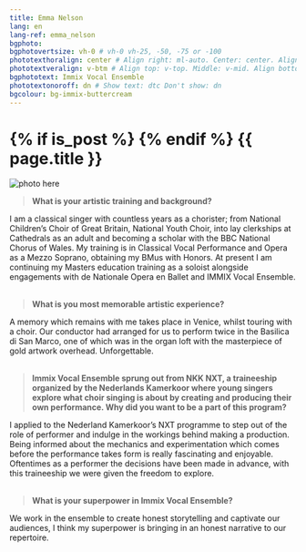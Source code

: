 ```yaml
---
title: Emma Nelson
lang: en
lang-ref: emma_nelson
bgphoto: 
bgphotovertsize: vh-0 # vh-0 vh-25, -50, -75 or -100
phototexthoralign: center # Align right: ml-auto. Center: center. Align left: mr-auto 
phototextveralign: v-btm # Align top: v-top. Middle: v-mid. Align bottom: b-btm 
bgphototext: Immix Vocal Ensemble
phototextonoroff: dn # Show text: dtc Don't show: dn
bgcolour: bg-immix-buttercream
---
```

<h1>
{% if is_post %}
{% endif %}
{{ page.title }}
</h1>

<img src="/images/bio_images/" alt="photo here" class="fr w-third w-third-m w-25-l  ml5 br0">

> **What is your artistic training and background?**

I am a classical singer with countless years as a chorister; from National Children’s Choir of Great Britain, National Youth Choir, into lay clerkships at Cathedrals as an adult and becoming a scholar with the BBC National Chorus of Wales. My training is in Classical Vocal Performance and Opera as a Mezzo Soprano, obtaining my BMus with Honors. At present I am continuing my Masters education training as a soloist alongside engagements with de Nationale Opera en Ballet and IMMIX Vocal Ensemble.<br><br>

> **What is you most memorable artistic experience?**

A memory which remains with me takes place in Venice, whilst touring with a choir. Our conductor had arranged for us to perform twice in the Basilica di San Marco, one of which was in the organ loft with the masterpiece of gold artwork overhead. Unforgettable. <br><br>

> **Immix Vocal Ensemble sprung out from NKK NXT, a traineeship organized by the Nederlands Kamerkoor where young singers explore what choir singing is about by creating and producing their own performance. Why did you want to be a part of this program?**

I applied to the Nederland Kamerkoor’s NXT programme to step out of the role of performer and indulge in the workings behind making a production. Being informed about the mechanics and experimentation which comes before the performance takes form is really fascinating and enjoyable. Oftentimes as a performer the decisions have been made in advance, with this traineeship we were given the freedom to explore. <br><br>

> **What is your superpower in Immix Vocal Ensemble?**

We work in the ensemble to create honest storytelling and captivate our audiences, I think my superpower is bringing in an honest narrative to our repertoire. 